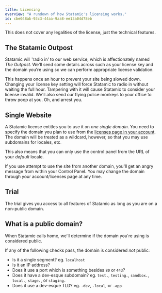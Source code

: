 ```yaml
---
title: Licensing
overview: "A rundown of how Statamic's licensing works."
id: cbe048ab-93c3-44aa-9aa8-ee13a04d78eb
---
```

This does not cover any legalities of the license, just the technical features.

## The Statamic Outpost

Statamic will 'radio in' to our web service, which is affectionately named _The Outpost_. We'll send
some details across such as your license key and the domain you're using so we can perform appropriate
license validation.

This happens once an hour to prevent your site being slowed down. Changing your license key setting
will force Statamic to radio in without waiting the full hour. Tampering with it will cause Statamic
to consider your license invalid. We'll also send our flying police monkeys to your office to throw
poop at you. Oh, and arrest you.

## Single Website

A Statamic license entitles you to use it on _one single domain_. You need to specify the domain you
plan to use from the [licenses page in your account](https://account.statamic.com/licenses).
The domain will be treated as a wildcard, however, so that you may use subdomains for locales, etc.

This also means that you can only use the control panel from the URL of your _default_ locale.

If you use attempt to use the site from another domain, you'll get an angry message from within your
Control Panel. You may change the domain through your account/licenses page at any time.

## Trial

The trial gives you access to all features of Statamic as long as you are on a non-public domain.


## What is a public domain?

When Statamic calls home, we'll determine if the domain you're using is considered public.

If any of the following checks pass, the domain is considered _not_ public:

- Is it a single segment? eg. `localhost`
- Is it an IP address?
- Does it use a port which is something besides `80` or `443`?
- Does it have a dev-esque subdomain? eg. `test.`, `testing.`, `sandbox.`, `local.`, `stage.`, or `staging.`
- Does it use a dev-esque TLD? eg. `.dev`, `.local`, or `.app`
